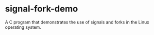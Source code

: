 # signal-fork-demo
A C program that demonstrates the use of signals and forks in the Linux operating system.
